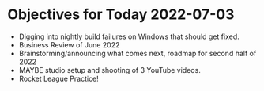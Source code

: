# Objectives for Today 2022-07-03

- Digging into nightly build failures on Windows that should get fixed.
- Business Review of June 2022
- Brainstorming/announcing what comes next, roadmap for second half of 2022
- MAYBE studio setup and shooting of 3 YouTube videos.
- Rocket League Practice!
